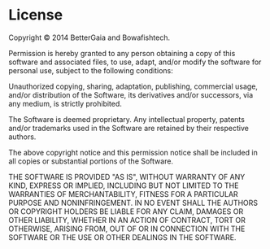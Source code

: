 License
==========

Copyright © 2014 BetterGaia and Bowafishtech.

Permission is hereby granted to any person obtaining a copy of this software and associated files, to use, adapt, and/or modify the software for personal use, subject to the following conditions:

Unauthorized copying, sharing, adaptation, publishing, commercial usage, and/or distribution of the Software, its derivatives and/or successors, via any medium, is strictly prohibited.

The Software is deemed proprietary. Any intellectual property, patents and/or trademarks used in the Software are retained by their respective authors.

The above copyright notice and this permission notice shall be included in all copies or substantial portions of the Software.

THE SOFTWARE IS PROVIDED "AS IS", WITHOUT WARRANTY OF ANY KIND, EXPRESS OR IMPLIED, INCLUDING BUT NOT LIMITED TO THE WARRANTIES OF MERCHANTABILITY, FITNESS FOR A PARTICULAR PURPOSE AND NONINFRINGEMENT. IN NO EVENT SHALL THE AUTHORS OR COPYRIGHT HOLDERS BE LIABLE FOR ANY CLAIM, DAMAGES OR OTHER LIABILITY, WHETHER IN AN ACTION OF CONTRACT, TORT OR OTHERWISE, ARISING FROM, OUT OF OR IN CONNECTION WITH THE SOFTWARE OR THE USE OR OTHER DEALINGS IN THE SOFTWARE.
